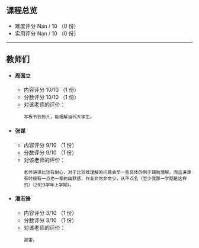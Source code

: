 ## 课程总览  
- 难度评分 Nan / 10 （0 份）  
- 实用评分 Nan / 10 （0 份）  

---

## 教师们  
- #### 周国立  
    - 内容评分 10/10 （1 份）  
    - 分数评分 10/10 （1 份）  
    - 对该老师的评价：  
        ```
        写板书会捞人，能理解当代大学生。
        ```  
- #### 张谋  
    - 内容评分 9/10 （1 份）  
    - 分数评分 9/10 （1 份）  
    - 对该老师的评价：  
        ```
        老师讲课比较有耐心，对于比较难理解的问题会举一些具体的例子辅助理解。而且讲课有时候有一点老一辈的幽默感，作业非常非常少，从不点名（至少我那一学期是这样的）（2023学年上学期）。
        ```  
- #### 潘志锋  
    - 内容评分 3/10 （1 份）  
    - 分数评分 3/10 （1 份）  
    - 对该老师的评价：  
        ```
        避雷。
        ```  